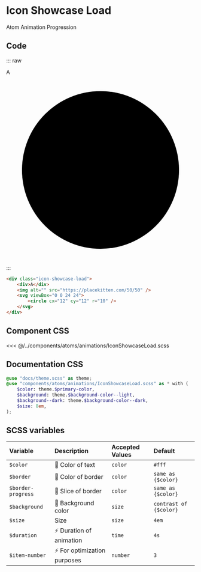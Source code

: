 # Icon Showcase Load
<Badge type="tip">Atom</Badge> <Badge type="info">Animation</Badge> <Badge type="info">Progression</Badge>

## Code

::: raw
<div class="dev-section">
    <div class="icon-showcase-load">
        <div>A</div>
        <img alt="" src="https://placekitten.com/50/50" />
        <svg viewBox="0 0 24 24">
            <circle cx="12" cy="12" r="10" />
        </svg>
    </div>
</div>
:::

```html
<div class="icon-showcase-load">
    <div>A</div>
    <img alt="" src="https://placekitten.com/50/50" />
    <svg viewBox="0 0 24 24">
        <circle cx="12" cy="12" r="10" />
    </svg>
</div>
```


## Component CSS

<<< @/../components/atoms/animations/IconShowcaseLoad.scss

## Documentation CSS

```scss
@use "docs/theme.scss" as theme;
@use "components/atoms/animations/IconShowcaseLoad.scss" as * with (
    $color: theme.$primary-color,
    $background: theme.$background-color--light,
    $background--dark: theme.$background-color--dark,
    $size: 8em,
);
```

## SCSS variables

| Variable             | Description                                     | Accepted Values | Default                |
|:---------------------|:------------------------------------------------|:----------------|:-----------------------|
| `$color`             | :first_quarter_moon_with_face: Color of text    | `color`         | `#fff`                 |
| `$border`            | :first_quarter_moon_with_face: Color of border  | `color`         | `same as {$color}`     |
| `$border-progress`   | :first_quarter_moon_with_face: Slice of border  | `color`         | `same as {$color}`     |
| `$background`        | :first_quarter_moon_with_face: Background color | `size`          | `contrast of {$color}` |
| `$size`              | Size                                            | `size`          | `4em`                  |
| `$duration`          | :zap: Duration of animation                     | `time`          | `4s`                   |
| `$item-number`       | :zap: For optimization purposes                 | `number`        | `3`                    |


<style lang="scss">
@use "docs/theme.scss" as theme;
@use "components/atoms/animations/IconShowcaseLoad.scss" as * with (
    $color: theme.$primary-color,
    $background: theme.$background-color--light,
    $background--dark: theme.$background-color--dark,
    $size: 8em,
);
</style>